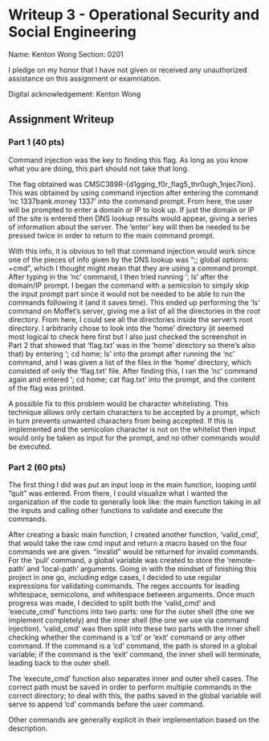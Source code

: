 # Writeup 3 - Operational Security and Social Engineering

Name: Kenton Wong
Section: 0201

I pledge on my honor that I have not given or received any unauthorized assistance on this assignment or examniation.

Digital acknowledgement: Kenton Wong

## Assignment Writeup

### Part 1 (40 pts)

Command injection was the key to finding this flag. As long as you know what you are doing, this part should not take that long.

The flag obtained was CMSC389R-{d1gging_f0r_flag5_thr0ugh_1njec7ion}. This was obtained by using command injection after entering the command ‘nc 1337bank.money 1337’ into the command prompt. From here, the user will be prompted to enter a domain or IP to look up. If just the domain or IP of the site is entered then DNS lookup results would appear, giving a series of information about the server. The ‘enter’ key will then be needed to be pressed twice in order to return to the main command prompt.

With this info, it is obvious to tell that command injection would work since one of the pieces of info given by the DNS lookup was “;; global options: +cmd”, which I thought might mean that they are using a command prompt. After typing in the ‘nc’ command, I then tried running ‘; ls’ after the domain/IP prompt. I began the command with a semicolon to simply skip the input prompt part since it would not be needed to be able to run the commands following it (and it saves time). This ended up performing the ‘ls’ command on Moffet’s server, giving me a list of all the directories in the root directory. From here, I could see all the directories inside the server’s root directory. I arbitrarily chose to look into the ‘home’ directory (it seemed most logical to check here first but I also just checked the screenshot in Part 2 that showed that ‘flag.txt’ was in the ‘home’ directory so there’s also that) by entering ‘; cd home; ls’ into the prompt after running the ‘nc’ command, and I was given a list of the files in the ‘home’ directory, which consisted of only the ‘flag.txt’ file. After finding this, I ran the ‘nc’ command again and entered ‘; cd home; cat flag.txt’ into the prompt, and the content of the flag was printed.

A possible fix to this problem would be character whitelisting. This technique allows only certain characters to be accepted by a prompt, which in turn prevents unwanted characters from being accepted. If this is implemented and the semicolon character is not on the whitelist then input would only be taken as input for the prompt, and no other commands would be executed.


### Part 2 (60 pts)

The first thing I did was put an input loop in the main function, looping until “quit” was entered. From there, I could visualize what I wanted the organization of the code to generally look like: the main function taking in all the inputs and calling other functions to validate and execute the commands.

After creating a basic main function, I created another function, ‘valid_cmd’, that would take the raw cmd input and return a macro based on the four commands we are given. “invalid” would be returned for invalid commands. For the ‘pull’ command, a global variable was created to store the ‘remote-path’ and ‘local-path’ arguments. Going in with the mindset of finishing this project in one go, including edge cases, I decided to use regular expressions for validating commands. The regex accounts for leading whitespace, semicolons, and whitespace between arguments. 
Once much progress was made, I decided to split both the ‘valid_cmd’ and ‘execute_cmd’ functions into two parts: one for the outer shell (the one we implement completely) and the inner shell (the one we use via command injection). ‘valid_cmd’ was then split into these two parts with the inner shell checking whether the command is a ‘cd’ or ‘exit’ command or any other command. If the command is a ‘cd’ command, the path is stored in a global variable; if the command is the ‘exit’ command, the inner shell will terminate, leading back to the outer shell.

The ‘execute_cmd’ function also separates inner and outer shell cases. The correct path must be saved in order to perform multiple commands in the correct directory; to deal with this, the paths saved in the global variable will serve to append ‘cd’ commands before the user command.

Other commands are generally explicit in their implementation based on the description.
